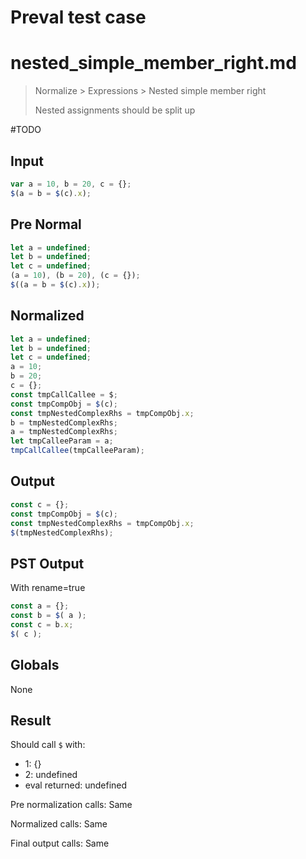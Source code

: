 # Preval test case

# nested_simple_member_right.md

> Normalize > Expressions > Nested simple member right
>
> Nested assignments should be split up

#TODO

## Input

`````js filename=intro
var a = 10, b = 20, c = {};
$(a = b = $(c).x);
`````

## Pre Normal

`````js filename=intro
let a = undefined;
let b = undefined;
let c = undefined;
(a = 10), (b = 20), (c = {});
$((a = b = $(c).x));
`````

## Normalized

`````js filename=intro
let a = undefined;
let b = undefined;
let c = undefined;
a = 10;
b = 20;
c = {};
const tmpCallCallee = $;
const tmpCompObj = $(c);
const tmpNestedComplexRhs = tmpCompObj.x;
b = tmpNestedComplexRhs;
a = tmpNestedComplexRhs;
let tmpCalleeParam = a;
tmpCallCallee(tmpCalleeParam);
`````

## Output

`````js filename=intro
const c = {};
const tmpCompObj = $(c);
const tmpNestedComplexRhs = tmpCompObj.x;
$(tmpNestedComplexRhs);
`````

## PST Output

With rename=true

`````js filename=intro
const a = {};
const b = $( a );
const c = b.x;
$( c );
`````

## Globals

None

## Result

Should call `$` with:
 - 1: {}
 - 2: undefined
 - eval returned: undefined

Pre normalization calls: Same

Normalized calls: Same

Final output calls: Same
